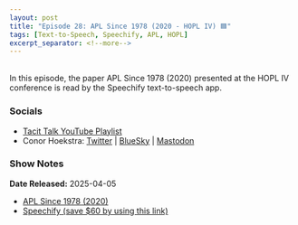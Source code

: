 ```yaml
---
layout: post
title: "Episode 28: APL Since 1978 (2020 - HOPL IV) 🟦"
tags: [Text-to-Speech, Speechify, APL, HOPL]
excerpt_separator: <!--more-->
---
```



<br>In this episode, the paper APL Since 1978 (2020) presented at the HOPL IV conference is read by the Speechify text-to-speech app.

<!--more-->

### Socials

* [Tacit Talk YouTube Playlist](https://www.youtube.com/playlist?list=PLVFrD1dmDdvenJhYti3HomLRkC4_Y9AXA)
* Conor Hoekstra: [Twitter](https://twitter.com/code_report) \| [BlueSky](https://bsky.app/profile/codereport.bsky.social) \| [Mastodon](https://mastodon.social/@code_report)

### Show Notes

**Date Released:** 2025-04-05 <br>

* [APL Since 1978 (2020)](https://dl.acm.org/doi/10.1145/3386319)
* [Speechify (save $60 by using this link)](https://share.speechify.com/mzBQRif)
